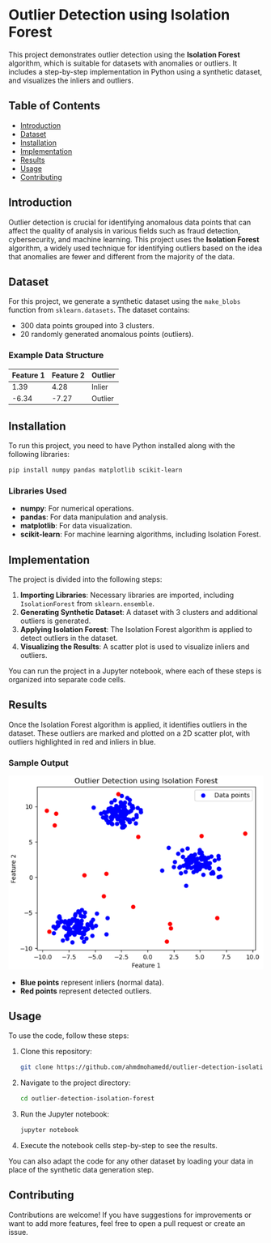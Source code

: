 # Outlier Detection using Isolation Forest

This project demonstrates outlier detection using the **Isolation Forest** algorithm, which is suitable for datasets with anomalies or outliers. It includes a step-by-step implementation in Python using a synthetic dataset, and visualizes the inliers and outliers.

## Table of Contents

- [Introduction](#introduction)
- [Dataset](#dataset)
- [Installation](#installation)
- [Implementation](#implementation)
- [Results](#results)
- [Usage](#usage)
- [Contributing](#contributing)

## Introduction

Outlier detection is crucial for identifying anomalous data points that can affect the quality of analysis in various fields such as fraud detection, cybersecurity, and machine learning. This project uses the **Isolation Forest** algorithm, a widely used technique for identifying outliers based on the idea that anomalies are fewer and different from the majority of the data.

## Dataset

For this project, we generate a synthetic dataset using the `make_blobs` function from `sklearn.datasets`. The dataset contains:

- 300 data points grouped into 3 clusters.
- 20 randomly generated anomalous points (outliers).

### Example Data Structure

| Feature 1 | Feature 2 | Outlier |
| --------- | --------- | ------- |
| 1.39      | 4.28      | Inlier  |
| -6.34     | -7.27     | Outlier |

## Installation

To run this project, you need to have Python installed along with the following libraries:

```bash
pip install numpy pandas matplotlib scikit-learn
```

### Libraries Used

- **numpy**: For numerical operations.
- **pandas**: For data manipulation and analysis.
- **matplotlib**: For data visualization.
- **scikit-learn**: For machine learning algorithms, including Isolation Forest.

## Implementation

The project is divided into the following steps:

1. **Importing Libraries**: Necessary libraries are imported, including `IsolationForest` from `sklearn.ensemble`.
2. **Generating Synthetic Dataset**: A dataset with 3 clusters and additional outliers is generated.
3. **Applying Isolation Forest**: The Isolation Forest algorithm is applied to detect outliers in the dataset.
4. **Visualizing the Results**: A scatter plot is used to visualize inliers and outliers.

You can run the project in a Jupyter notebook, where each of these steps is organized into separate code cells.

## Results

Once the Isolation Forest algorithm is applied, it identifies outliers in the dataset. These outliers are marked and plotted on a 2D scatter plot, with outliers highlighted in red and inliers in blue.

### Sample Output

![Outlier Detection Visualization](visualization.png)

- **Blue points** represent inliers (normal data).
- **Red points** represent detected outliers.

## Usage

To use the code, follow these steps:

1. Clone this repository:
    ```bash
    git clone https://github.com/ahmdmohamedd/outlier-detection-isolation-forest
    ```
2. Navigate to the project directory:
    ```bash
    cd outlier-detection-isolation-forest
    ```
3. Run the Jupyter notebook:
    ```bash
    jupyter notebook
    ```
4. Execute the notebook cells step-by-step to see the results.

You can also adapt the code for any other dataset by loading your data in place of the synthetic data generation step.

## Contributing

Contributions are welcome! If you have suggestions for improvements or want to add more features, feel free to open a pull request or create an issue.
